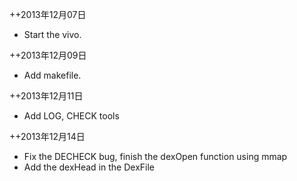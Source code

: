 ++2013年12月07日
* Start the vivo.

++2013年12月09日
* Add makefile.

++2013年12月11日
* Add LOG, CHECK tools

++2013年12月14日
* Fix the DECHECK bug, finish the dexOpen function using mmap 
* Add the dexHead in the DexFile

